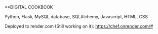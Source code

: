 **DIGITAL COOKBOOK

Python, Flask, MySQL database, SQLAlchemy, Javascript, HTML, CSS

Deployed to render.com (Still working on it): 
https://chef.onrender.com/#

